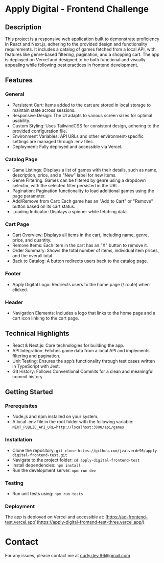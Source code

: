 # Apply Digital - Frontend Challenge

## Description

This project is a responsive web application built to demonstrate proficiency in React and Next.js, adhering to the provided design and functionality requirements. It includes a catalog of games fetched from a local API, with features like genre-based filtering, pagination, and a shopping cart. The app is deployed on Vercel and designed to be both functional and visually appealing while following best practices in frontend development.

## Features

### General

* Persistent Cart: Items added to the cart are stored in local storage to maintain state across sessions.
* Responsive Design: The UI adapts to various screen sizes for optimal usability.
* Custom Styling: Uses TailwindCSS for consistent design, adhering to the provided configuration file.
* Environment Variables: API URLs and other environment-specific settings are managed through .env files.
* Deployment: Fully deployed and accessible via Vercel.

### Catalog Page

* Game Listings: Displays a list of games with their details, such as name, description, price, and a "New" label for new items.
* Genre Filtering: Games can be filtered by genre using a dropdown selector, with the selected filter persisted in the URL.
* Pagination: Pagination functionality to load additional games using the page parameter.
* Add/Remove from Cart: Each game has an "Add to Cart" or "Remove" button based on its cart status.
* Loading Indicator: Displays a spinner while fetching data.

### Cart Page

* Cart Overview: Displays all items in the cart, including name, genre, price, and quantity.
* Remove Items: Each item in the cart has an "X" button to remove it.
* Order Summary: Shows the total number of items, individual item prices, and the overall total.
* Back to Catalog: A button redirects users back to the catalog page.

### Footer

* Apply Digital Logo: Redirects users to the home page (/ route) when clicked.

### Header

* Navigation Elements: Includes a logo that links to the home page and a cart icon linking to the cart page.

## Technical Highlights

* React & Next.js: Core technologies for building the app.
* API Integration: Fetches game data from a local API and implements filtering and pagination.
* Unit Testing: Ensures the app’s functionality through test cases written in TypeScript with Jest.
* Git History: Follows Conventional Commits for a clean and meaningful commit history.

## Getting Started

### Prerequisites

* Node.js and npm installed on your system.
* A local .env file in the root folder with the following variable: ```NEXT_PUBLIC_API_URL=http://localhost:3000/api/games```

### Installation

* Clone the repository: ```git clone https://github.com/jvalverde96/apply-digital-frontend-test.git```
* Navigate to the project folder: ```cd apply-digital-frontend-test```
* Install dependencies: ```npm install```
* Run the development server: ```npm run dev```

### Testing

* Run unit tests using: ```npm run tests```

### Deployment

The app is deployed on Vercel and accessible at:
[https://ad-frontend-test.vercel.app](https://apply-digital-frontend-test-three.vercel.app/)

# Contact

For any issues, please contact me at curly.dev.96@gmail.com
